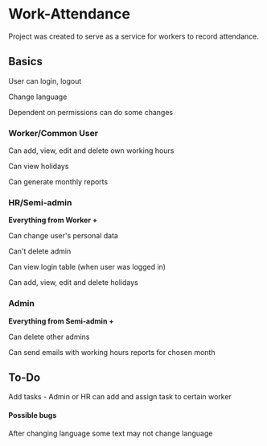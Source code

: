 # Work-Attendance

Project was created to serve as a service for workers to record attendance.

## Basics
User can login, logout

Change language

Dependent on permissions can do some changes 

### Worker/Common User
Can add, view, edit and delete own working hours

Can view holidays

Can generate monthly reports

### HR/Semi-admin
**Everything from Worker +**

Can change user's personal data

Can't delete admin

Can view login table (when user was logged in)

Can add, view, edit and delete holidays

### Admin
**Everything from Semi-admin +**

Can delete other admins

Can send emails with working hours reports for chosen month 


## To-Do
Add tasks - Admin or HR can add and assign task to certain worker

#### Possible bugs
After changing language some text may not change language
